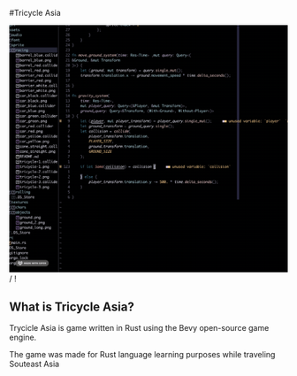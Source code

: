 #Tricycle Asia

 ![ Alt text](tricycle.gif) / ! [](tricycle.gif)

## What is Tricycle Asia?

Trycicle Asia is game written in Rust using the Bevy open-source game engine.

The game was made for Rust language learning purposes while traveling Souteast Asia
